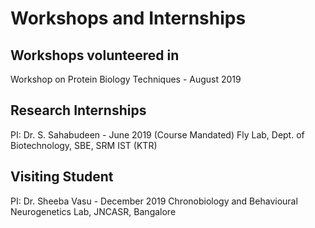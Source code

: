 # Workshops and Internships

## Workshops volunteered in

Workshop on Protein Biology Techniques - August 2019

## Research Internships

PI: Dr. S. Sahabudeen - June 2019 (Course Mandated)
Fly Lab, Dept. of Biotechnology, SBE, SRM IST (KTR) 

## Visiting Student

PI: Dr. Sheeba Vasu - December 2019
Chronobiology and Behavioural Neurogenetics Lab, JNCASR, Bangalore 
